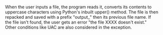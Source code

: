 When the user inputs a file, the program reads it, converts its contents to uppercase characters using Python's inbuilt upper() method. 
The file is then repacked and saved with a prefix "output_" then its previous file name.
If the file isn't found, the user gets an error "the file XXXX doesn't exist."
Other conditions like UAC are also considered in the exception.